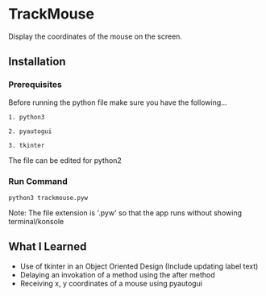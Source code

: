 # TrackMouse
Display the coordinates of the mouse on the screen.

## Installation

### Prerequisites

Before running the python file make sure you have the following...

```
1. python3
```
```
2. pyautogui
```
```
3. tkinter
```

The file can be edited for python2

### Run Command

```
python3 trackmouse.pyw
```

Note: The file extension is '.pyw' so that the app runs without showing terminal/konsole

## What I Learned

* Use of tkinter in an Object Oriented Design (Include updating label text)
* Delaying an invokation of a method using the after method
* Receiving x, y coordinates of a mouse using pyautogui
